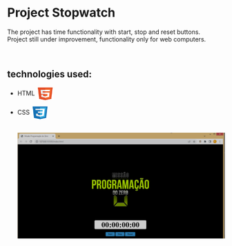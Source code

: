 <h1>Project Stopwatch</h1>
  <p>The project has time functionality with start, stop and reset buttons.<br>
Project still under improvement, functionality only for web computers.</p>
<br>
<h2>technologies used:</h2>
<ul>
  <li><p>HTML  <img align="center" alt="image-HTML" height="30" width="40" src="https://raw.githubusercontent.com/devicons/devicon/master/icons/html5/html5-original.svg">
 </p></li>
  <li><p>CSS  <img align="center" alt="image-CSS" height="30" width="40" src="https://raw.githubusercontent.com/devicons/devicon/master/icons/css3/css3-original.svg"></p></li>
  <br>
  <img src="https://github.com/RuanCristoffer/Cronometro/blob/master/assets/stopwatch%20web.png" alt="image-stopwatch-web">
